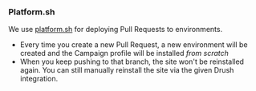 ### Platform.sh

We use [platform.sh](http://platform.sh) for deploying Pull Requests to environments.

* Every time you create a new Pull Request, a new environment will be created and the Campaign profile will be installed *from scratch*
* When you keep pushing to that branch, the site won't be reinstalled again. You can still manually reinstall the site via the given Drush integration.

